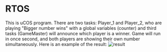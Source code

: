 # RTOS

This is uCOS program. There are two tasks: Player_1 and Player_2, who are playing "Bigger number wins" with a global variables (counter) and third tasks (GameMaster) will announce which player is a winner.
Game will run in once second, and both players are showing their own number simultaneously.
Here is an example of the result:
![result](https://github.com/Yendang1206/RTOS/assets/86560239/1004df24-f275-44a0-b720-865da263ec6c)
